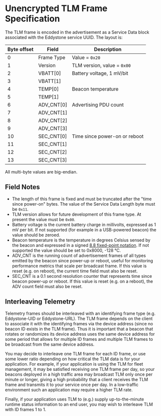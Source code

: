 # Unencrypted TLM Frame Specification

The TLM frame is encoded in the advertisement as a Service Data block associated with the Eddystone service UUID. The layout is:

Byte offset | Field | Description
------------|-------|------------
0 | Frame Type | Value = `0x20`
1 | Version | TLM version, value = `0x00`
2 | VBATT[0] | Battery voltage, 1 mV/bit
3 | VBATT[1] |
4 | TEMP[0] | Beacon temperature
5 | TEMP[1] |
6 | ADV_CNT[0] | Advertising PDU count
7 | ADV_CNT[1] |
8 | ADV_CNT[2] |
9 | ADV_CNT[3] |
10 | SEC_CNT[0] | Time since power-on or reboot
11 | SEC_CNT[1] |
12 | SEC_CNT[2] |
13 | SEC_CNT[3] |

All multi-byte values are big-endian.

## Field Notes

- The length of this frame is fixed and must be truncated after the "time since power-on" bytes. The value of the Service Data Length byte must be `0x11`.
- TLM version allows for future development of this frame type. At present the value must be `0x00`.
- Battery voltage is the current battery charge in millivolts, expressed as 1 mV per bit. If not supported (for example in a USB-powered beacon) the value should be zeroed.
- Beacon temperature is the temperature in degrees Celsius sensed by the beacon and expressed in a signed [8.8 fixed-point notation](https://www.google.com/url?q=https%3A%2F%2Fcourses.cit.cornell.edu%2Fee476%2FMath%2F&sa=D&sntz=1&usg=AFQjCNG3AHS46J3FlyEoV5NY4lTYoSVOCA). If not supported the value should be set to 0x8000, -128 °C.
- ADV_CNT is the running count of advertisement frames of all types emitted by the beacon since power-up or reboot, useful for monitoring performance metrics that scale per broadcast frame. If this value is reset (e.g. on reboot), the current time field must also be reset.
- SEC_CNT is a 0.1 second resolution counter that represents time since beacon power-up or reboot. If this value is reset (e.g. on a reboot), the ADV count field must also be reset.

## Interleaving Telemetry

Telemetry frames should be interleaved with an identifying frame type (e.g. Eddystone-UID or Eddystone-URL). The TLM frame depends on the client to associate it with the identifying frames via the device address (since no beacon ID exists in the TLM frame). Thus it is important that a beacon that rotates or randomizes its device address uses the same device address for some period that allows for multiple ID frames and multiple TLM frames to be broadcast from the same device address.

You may decide to interleave one TLM frame for each ID frame, or use some lower ratio depending on how critical the TLM data is for your application. For example, if your application is using the TLM for fleet management, it may be satisfied receiving one TLM frame per day, so your beacons deployed in a high traffic area may broadcast TLM only once per minute or longer, giving a high probability that a client receives the TLM frame and transmits it to your service once per day. In a low-traffic environment such an application may require a higher TLM rate.

Finally, if your application uses TLM to (e.g.) supply up-to-the-minute runtime status information to an end user, you may wish to interleave TLM with ID frames 1 to 1.
